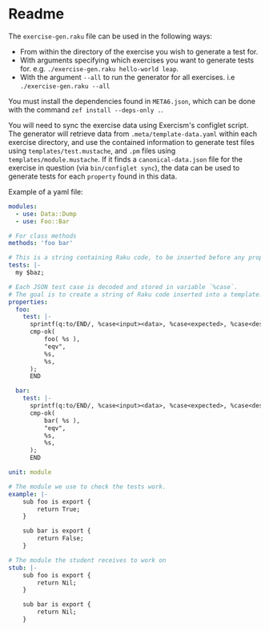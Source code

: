 # Readme

The `exercise-gen.raku` file can be used in the following ways:
* From within the directory of the exercise you wish to generate a test for.
* With arguments specifying which exercises you want to generate tests for.
  e.g. `./exercise-gen.raku hello-world leap`.
* With the argument `--all` to run the generator for all exercises.
  i.e `./exercise-gen.raku --all`

You must install the dependencies found in `META6.json`, which can be done with the command `zef install --deps-only .`.

You will need to sync the exercise data using Exercism's configlet script.
The generator will retrieve data from `.meta/template-data.yaml` within each exercise directory, and use the contained information to generate test files using `templates/test.mustache`, and `.pm` files using `templates/module.mustache`.
If it finds a `canonical-data.json` file for the exercise in question (via `bin/configlet sync`), the data can be used to generate tests for each `property` found in this data.

Example of a yaml file:
```yaml
modules:
  - use: Data::Dump
  - use: Foo::Bar

# For class methods
methods: 'foo bar'

# This is a string containing Raku code, to be inserted before any properties
tests: |-
  my $baz;

# Each JSON test case is decoded and stored in variable `%case`.
# The goal is to create a string of Raku code inserted into a template.
properties:
  foo:
    test: |-
      sprintf(q:to/END/, %case<input><data>, %case<expected>, %case<description>.raku);
      cmp-ok(
          foo( %s ),
          "eqv",
          %s,
          %s,
      );
      END

  bar:
    test: |-
      sprintf(q:to/END/, %case<input><data>, %case<expected>, %case<description>.raku);
      cmp-ok(
          bar( %s ),
          "eqv",
          %s,
          %s,
      );
      END

unit: module

# The module we use to check the tests work.
example: |-
    sub foo is export {
        return True;
    }

    sub bar is export {
        return False;
    }

# The module the student receives to work on
stub: |-
    sub foo is export {
        return Nil;
    }

    sub bar is export {
        return Nil;
    }
```
